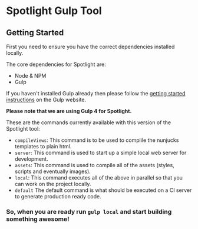 # Spotlight Gulp Tool

## Getting Started

First you need to ensure you have the correct dependencies installed
locally.

The core dependencies for Spotlight are:

- Node & NPM
- Gulp

If you haven't installed Gulp already then please follow the [getting started instructions](https://gulpjs.com/docs/en/getting-started/quick-start) on the Gulp website.

**Please note that we are using Gulp 4 for Spotlight.**

These are the commands currently available with this version of the Spotlight tool:

- `compileViews`: This command is to be used to complile the nunjucks templates to plain html.
- `server`: This command is used to start up a simple local web server for development.
- `assets`: This command is used to compile all of the assets (styles, scripts and eventually images).
- `local`: This command executes all of the above in parallel so that you can work on the project locally.
- `default` The default command is what should be executed on a CI server to generate production ready code.

### So, when you are ready run `gulp local` and start building something awesome!